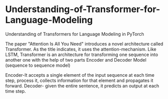 # Understanding-of-Transformer-for-Language-Modeling
Understanding of Transformers for Language Modeling in PyTorch

The paper "Attention Is All You Need" introduces a novel architecture called Transformer. As the title indicates, it uses the attention-mechanism. Like LSTM, Transformer is an architecture for transforming one sequence into another one with the help of two parts Encoder and Decoder Model (sequence to sequence model)

Encoder-It accepts a single element of the input sequence at each time step, process it, collects information for that element and propagates it forward.
Decoder- given the entire sentence, it predicts an output at each time step.
